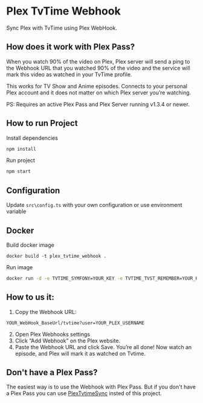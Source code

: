 # Plex TvTime Webhook
Sync Plex with TvTime using Plex WebHook.

## How does it work with Plex Pass?
When you watch 90% of the video on Plex, Plex server will send a ping to the Webhook URL that you watched 90% of the video and the service will mark this video as watched in your TvTime profile.

This works for TV Show and Anime episodes. Connects to your personal Plex account and it does not matter on which Plex server you’re watching.

PS: Requires an active Plex Pass and Plex Server running v1.3.4 or newer.

## How to run Project

Install dependencies
```bash
npm install
```

Run project
```bash
npm start
```

## Configuration
Update `src\config.ts` with your own configuration or use environment variable

## Docker

Build docker image
```
docker build -t plex_tvtime_webhook .
```

Run image 

```bash
docker run -d -e TVTIME_SYMFONY=YOUR_KEY -e TVTIME_TVST_REMEMBER=YOUR_KEY -p 80:3000 --name plex_tvtime_webhook plex_tvtime_webhook
```


## How to us it:
1. Copy the Webhook URL:
```
YOUR_WebHook_BaseUrl/tvtime?user=YOUR_PLEX_USERNAME
```
2. Open Plex Webhooks settings
3. Click “Add  Webhook” on the Plex website.
4. Paste the Webhook URL and click Save.
You’re all done! Now watch an episode, and Plex will mark it as watched on Tvtime.


## Don't have a Plex Pass?

The easiest way is to use the Webhook  with Plex Pass. But if you don't have a Plex Pass you can use [PlexTvtimeSync](https://github.com/Paypito/plextvtimesync) insted of this project.